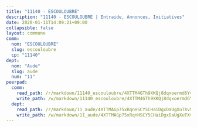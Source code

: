 ```yaml
---
title: "11140 - ESCOULOUBRE"
description: "11140 - ESCOULOUBRE | Entraide, Annonces, Initiatives"
date: 2020-01-11T14:09:21+09:00
collapsible: false
layout: commune
comm:
  nom: "ESCOULOUBRE"
  slug: escouloubre
  cp: "11140"
dept:
  nom: "Aude"
  slug: aude
  num: "11"
peerpad:
  comm:
    read_path: /r/markdown/11140_escouloubre/4XTTM4GTh9XKQj8dqxoermd6YvXfJhh5xUGywqE3fCi74mz4V
    write_path: /w/markdown/11140_escouloubre/4XTTM4GTh9XKQj8dqxoermd6YvXfJhh5xUGywqE3fCi74mz4V-K3TgUrxWgHCh28e9BciQ8sXuHcKztxDxyRreJY7X9fkAxV6QdXB8jg4bU8KLPWSJawq81U68qsuCcBr7RkfYcWGW7PPAugcW3xaV6AnHZLDhPFapC6SZf5HHjmZ3F99pmy867w65
  dept:
    read_path: /r/markdown/11_aude/4XTTMAGp75xRqnHSCY5CHaiDgxDaUgXuTXvSZDHnY1JdjJiUk
    write_path: /w/markdown/11_aude/4XTTMAGp75xRqnHSCY5CHaiDgxDaUgXuTXvSZDHnY1JdjJiUk-K3TgUenjCPDfs1W21bst2JvrPDW324QBfMvPid11puzXxXGQEeNw9p4QtfnUhSn4LYSwR6UDBQmdr3wFq2CDRGqNz2QynSm58zgCpz2PKP6Y24UTpxW22MudfeZ339ZPKnHm6XTr
---
```


